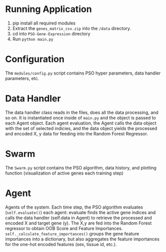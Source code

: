 # Running Application
1. pip install all required modules
2. Extract the `genes_matrix_csv.zip` into the `/data` directory.
3. cd into `PSO-Gene-Expression` directory
4. Run `python main.py`


# Configuration
The `modules/config.py` script contains PSO hyper parameters, data handler parameters, etc.

# Data Handler
The data handler class reads in the files, does all the data processing, and so on.
It is instantiated once inside of `main.py` and the object is passed to each Agent object.
Each agent evaluation, the Agent calls the data object with the set of selected indicies,
and the data object yields the processed and encoded X, y data for feeding into the Random Forest Regressor.

# Swarm
The `Swarm.py` script contains the PSO algorithm, data history, and plotting function (visualization of active genes each training step)

# Agent
Agents of the system. Each time step, the PSO algorithm evaluates (`self.evaluate()`) each agent: evaluate finds the active gene indices and calls the data handler (self.data in Agent) to retrieve the processed and encoded X and target gene (y). The X,y are fed into the Random Forest regressor to obtain OOB Score and Feature Importances. `self._calculate_feature_importances()` groups the gene feature importances into a dictionary, but also aggregates the feature importances for the one-hot encoded features (sex, tissue id, etc.). 
